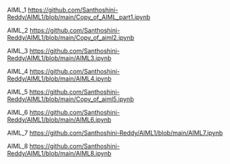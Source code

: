 AIML_1 https://github.com/Santhoshini-Reddy/AIML1/blob/main/Copy_of_AIML_part1.ipynb

AIML_2 https://github.com/Santhoshini-Reddy/AIML1/blob/main/Copy_of_aiml2.ipynb

AIML_3 https://github.com/Santhoshini-Reddy/AIML1/blob/main/AIML3.ipynb

AIML_4 https://github.com/Santhoshini-Reddy/AIML1/blob/main/AIML4.ipynb

AIML_5 https://github.com/Santhoshini-Reddy/AIML1/blob/main/Copy_of_aiml5.ipynb

AIML_6 https://github.com/Santhoshini-Reddy/AIML1/blob/main/AIML6.ipynb

AIML_7 https://github.com/Santhoshini-Reddy/AIML1/blob/main/AIML7.ipynb

AIML_8 https://github.com/Santhoshini-Reddy/AIML1/blob/main/AIML8.ipynb
